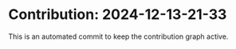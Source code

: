 # Contribution: 2024-12-13-21-33
This is an automated commit to keep the contribution graph active.
